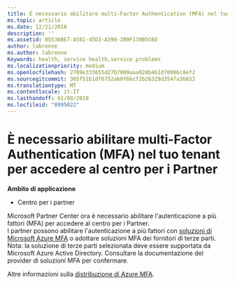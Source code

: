 ```yaml
---
title: È necessario abilitare multi-Factor Authentication (MFA) nel tuo tenant per ottenere l'accesso a questa pagina | Centro per i partner
ms.topic: article
ms.date: 12/21/2018
description: ''
ms.assetid: 05536BE7-A581-45D3-A390-2B9F139B5C6D
author: labrenne
ms.author: labrenne
Keywords: health, service health,service problems
ms.localizationpriority: medium
ms.openlocfilehash: 2789e333655d27b7009aaa020b461d70086c8ef2
ms.sourcegitcommit: 365f51b1df6752ab0f6bcf2b26329d354fa36653
ms.translationtype: MT
ms.contentlocale: it-IT
ms.lasthandoff: 01/08/2019
ms.locfileid: "8995022"
---
```

# <a name="you-must-enable-multi-factor-authentication-mfa-on-your-tenant-to-gain-access-to-partner-center"></a>È necessario abilitare multi-Factor Authentication (MFA) nel tuo tenant per accedere al centro per i Partner

**Ambito di applicazione**

- Centro per i partner


Microsoft Partner Center ora è necessario abilitare l'autenticazione a più fattori (MFA) per accedere al centro per i Partner.  
I partner possono abilitare l'autenticazione a più fattori con [soluzioni di Microsoft Azure MFA](https://docs.microsoft.com/en-us/azure/active-directory/authentication/concept-mfa-howitworks) o adottare soluzioni MFA dei fornitori di terze parti. Nota: la soluzione di terze parti selezionata deve essere supportata da Microsoft Azure Active Directory. Consultare la documentazione del provider di soluzioni MFA per confermare. 

Altre informazioni sulla [distribuzione di Azure MFA](https://docs.microsoft.com/en-us/azure/active-directory/authentication/howto-mfa-getstarted). 
 
